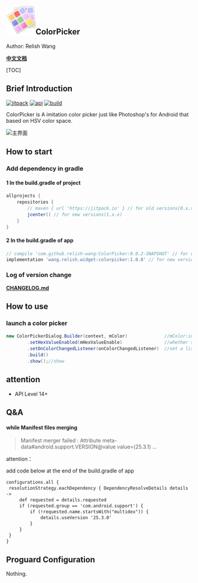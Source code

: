 ## <img src="./image/colorpicker_logo.png" alt="ColorPicker" width="80" height="80" align="bottom"/>ColorPicker

Author: Relish Wang

[**中文文档**](README_zh-rCN.md)

[TOC]
## Brief Introduction

[![jitpack][jitpack-version]][jitpack] [![api][apisvg]][api] [![build][buildsvg]][build]

ColorPicker is A imitation color picker just like Photoshop's for Android that based on HSV color space.

![主界面](./image/colorpicker.gif)

## How to start

### Add dependency in gradle

#### 1 In the build.gradle of project
```groovy
allprojects {
    repositories {
        // maven { url 'https://jitpack.io' } // for old versions(0.x.x)
        jcenter() // for new versions(1.x.x)
    }
}
```

#### 2 In the build.gradle of app
```groovy
// compile 'com.github.relish-wang:ColorPicker:0.0.2-SNAPSHOT' // for old versions(0.x.x)
implementation 'wang.relish.widget:colorpicker:1.0.0' // for new versions(1.x.x: support AndroidX)
```

### Log of version change

[**CHANGELOG.md**](CHANGELOG.md)

## How to use

### launch a color picker
```java
new ColorPickerDialog.Builder(context, mColor)              //mColor:init color
        .setHexValueEnabled(mHexValueEnable)                //whether show the color value(Hexadecimal) or not
        .setOnColorChangedListener(onColorChangedListener)  //set a listener for listening color changing
        .build()
        .show();//show
```

## attention

- API Level 14+

## Q&A

#### while Manifest files merging

> Manifest merger failed : Attribute meta-data#android.support.VERSION@value value=(25.3.1) ...
 
attention：

add code below at the end of the build.gradle of app
   
   ```
configurations.all {
    resolutionStrategy.eachDependency { DependencyResolveDetails details ->
        def requested = details.requested
        if (requested.group == 'com.android.support') {
            if (!requested.name.startsWith("multidex")) {
                details.useVersion '25.3.0'
            }
        }
    }
}
```


## Proguard Configuration

Nothing.

[jitpack-version]: https://jitpack.io/v/relish-wang/ColorPicker.svg
[jitpack]: https://jitpack.io/v/relish-wang/ColorPicker

[apisvg]: https://img.shields.io/badge/API-14+-brightgreen.svg
[api]: https://android-arsenal.com/api?level=14

[buildsvg]: https://travis-ci.org/relish-wang/ColorPicker.svg?branch=master
[build]: https://travis-ci.org/relish-wang/ColorPicker
